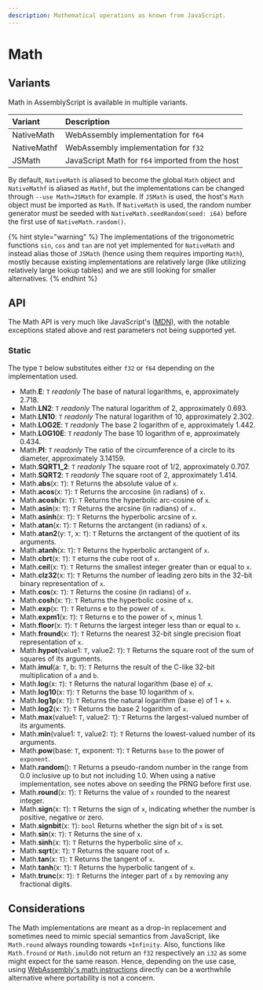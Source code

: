 ```yaml
---
description: Mathematical operations as known from JavaScript.
---
```


# Math

## Variants

Math in AssemblyScript is available in multiple variants.

| Variant | Description |
| :--- | :--- |
| NativeMath | WebAssembly implementation for `f64` |
| NativeMathf | WebAssembly implementation for `f32` |
| JSMath | JavaScript Math for `f64` imported from the host |

By default, `NativeMath` is aliased to become the global `Math` object and `NativeMathf` is aliased as `Mathf`, but the implementations can be changed through `--use Math=JSMath` for example. If `JSMath` is used, the host's `Math` object must be imported as `Math`. If `NativeMath` is used, the random number generator must be seeded with `NativeMath.seedRandom(seed: i64)` before the first use of `NativeMath.random()`.

{% hint style="warning" %}
The implementations of the trigonometric functions `sin`, `cos` and `tan` are not yet implemented for `NativeMath` and instead alias those of `JSMath` \(hence using them requires importing `Math`\), mostly because existing implementations are relatively large \(like utilizing relatively large lookup tables\) and we are still looking for smaller alternatives.
{% endhint %}

## API

The Math API is very much like JavaScript's \([MDN](https://developer.mozilla.org/en-US/docs/Web/JavaScript/Reference/Global_Objects/Math)\), with the notable exceptions stated above and rest parameters not being supported yet.

### Static

The type `T` below substitutes either `f32` or `f64` depending on the implementation used.

* Math.**E**: `T` _readonly_ The base of natural logarithms, e, approximately 2.718.
* Math.**LN2**: `T` _readonly_ The natural logarithm of 2, approximately 0.693.
* Math.**LN10**: `T` _readonly_ The natural logarithm of 10, approximately 2.302.
* Math.**LOG2E**: `T` _readonly_ The base 2 logarithm of e, approximately 1.442.
* Math.**LOG10E**: `T` _readonly_ The base 10 logarithm of e, approximately 0.434.
* Math.**PI**: `T` _readonly_ The ratio of the circumference of a circle to its diameter, approximately 3.14159.
* Math.**SQRT1\_2**: `T` _readonly_ The square root of 1/2, approximately 0.707.
* Math.**SQRT2**: `T` _readonly_ The square root of 2, approximately 1.414.
* Math.**abs**\(x: `T`\): `T` Returns the absolute value of `x`.
* Math.**acos**\(x: `T`\): `T` Returns the arccosine \(in radians\) of `x`.
* Math.**acosh**\(x: `T`\): `T` Returns the hyperbolic arc-cosine of `x`.
* Math.**asin**\(x: `T`\): `T` Returns the arcsine \(in radians\) of `x.`
* Math.**asinh**\(x: `T`\): `T` Returns the hyperbolic arcsine of `x`.
* Math.**atan**\(x: `T`\): `T` Returns the arctangent \(in radians\) of `x`.
* Math.**atan2**\(y: `T`, x: `T`\): `T` Returns the arctangent of the quotient of its arguments.
* Math.**atanh**\(x: `T`\): `T` Returns the hyperbolic arctangent of `x`.
* Math.**cbrt**\(x: `T`\): `T` eturns the cube root of `x`.
* Math.**ceil**\(x: `T`\): `T` Returns the smallest integer greater than or equal to `x`.
* Math.**clz32**\(x: `T`\): `T` Returns the number of leading zero bits in the 32-bit binary representation of `x`.
* Math.**cos**\(x: `T`\): `T` Returns the cosine \(in radians\) of `x`.
* Math.**cosh**\(x: `T`\): `T` Returns the hyperbolic cosine of `x`.
* Math.**exp**\(x: `T`\): `T` Returns e to the power of `x`.
* Math.**expm1**\(x: `T`\): `T` Returns e to the power of `x`, minus 1.
* Math.**floor**\(x: `T`\): `T` Returns the largest integer less than or equal to `x`.
* Math.**fround**\(x: `T`\): `T` Returns the nearest 32-bit single precision float representation of `x`.
* Math.**hypot**\(value1: `T`, value2: `T`\): `T` Returns the square root of the sum of squares of its arguments.
* Math.**imul**\(a: `T`, b: `T`\): `T` Returns the result of the C-like 32-bit multiplication of `a` and `b`.
* Math.**log**\(x: `T`\): `T` Returns the natural logarithm \(base e\) of `x`.
* Math.**log10**\(x: `T`\): `T` Returns the base 10 logarithm of `x`.
* Math.**log1p**\(x: `T`\): `T` Returns the natural logarithm \(base e\) of 1 + `x`.
* Math.**log2**\(x: `T`\): `T` Returns the base 2 logarithm of `x`.
* Math.**max**\(value1: `T`, value2: `T`\): `T` Returns the largest-valued number of its arguments.
* Math.**min**\(value1: `T`, value2: `T`\): `T` Returns the lowest-valued number of its arguments.
* Math.**pow**\(base: `T`, exponent: `T`\): `T` Returns `base` to the power of `exponent`.
* Math.**random**\(\): `T` Returns a pseudo-random number in the range from 0.0 inclusive up to but not including 1.0. When using a native implementation, see notes above on seeding the PRNG before first use.
* Math.**round**\(x: `T`\): `T` Returns the value of `x` rounded to the nearest integer.
* Math.**sign**\(x: `T`\): `T` Returns the sign of `x`, indicating whether the number is positive, negative or zero.
* Math.**signbit**\(x: `T`\): `bool` Returns whether the sign bit of `x` is set.
* Math.**sin**\(x: `T`\): `T` Returns the sine of `x`.
* Math.**sinh**\(x: `T`\): `T` Returns the hyperbolic sine of `x`.
* Math.**sqrt**\(x: `T`\): `T` Returns the square root of `x`.
* Math.**tan**\(x: `T`\): `T` Returns the tangent of `x`.
* Math.**tanh**\(x: `T`\): `T` Returns the hyperbolic tangent of `x`.
* Math.**trunc**\(x: `T`\): `T` Returns the integer part of `x` by removing any fractional digits.

## Considerations

The Math implementations are meant as a drop-in replacement and sometimes need to mimic special semantics from JavaScript, like `Math.round` always rounding towards `+Infinity`. Also, functions like `Math.fround` or `Math.imul`do not return an `f32` respectively an `i32` as some might expect for the same reason. Hence, depending on the use case, using [WebAssembly's math instructions](../basics/environment.md#math) directly can be a worthwhile alternative where portability is not a concern.

